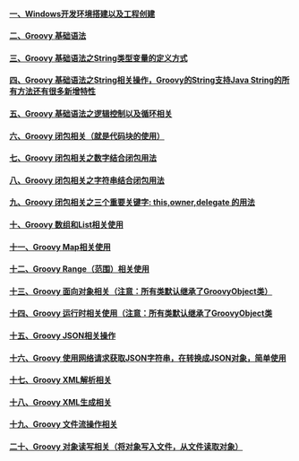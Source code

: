 #### [一、Windows开发环境搭建以及工程创建](https://github.com/firechiang/groovy-test/blob/master/docs/index.md)
#### [二、Groovy 基础语法](https://github.com/firechiang/groovy-test/blob/master/src/com/firechiang/basic_grammar_1/01BasicGrammar.groovy)
#### [三、Groovy 基础语法之String类型变量的定义方式](https://github.com/firechiang/groovy-test/blob/master/src/com/firechiang/basic_grammar_1/02BasicString.groovy)
#### [四、Groovy 基础语法之String相关操作，Groovy的String支持Java String的所有方法还有很多新增特性](https://github.com/firechiang/groovy-test/blob/master/src/com/firechiang/basic_grammar_1/03BasicString.groovy)
#### [五、Groovy 基础语法之逻辑控制以及循环相关](https://github.com/firechiang/groovy-test/blob/master/src/com/firechiang/basic_grammar_1/04LogicalControl.groovy)
#### [六、Groovy 闭包相关（就是代码块的使用）](https://github.com/firechiang/groovy-test/blob/master/src/com/firechiang/basic_grammar_1/05Closure.groovy)
#### [七、Groovy 闭包相关之数字结合闭包用法](https://github.com/firechiang/groovy-test/blob/master/src/com/firechiang/basic_grammar_1/06Closure.groovy)
#### [八、Groovy 闭包相关之字符串结合闭包用法](https://github.com/firechiang/groovy-test/blob/master/src/com/firechiang/basic_grammar_1/07Closure.groovy)
#### [九、Groovy 闭包相关之三个重要关键字: this,owner,delegate 的用法](https://github.com/firechiang/groovy-test/blob/master/src/com/firechiang/basic_grammar_1/08Closure.groovy)
#### [十、Groovy 数组和List相关使用](https://github.com/firechiang/groovy-test/blob/master/src/com/firechiang/basic_grammar_2/DataStructure01.groovy)
#### [十一、Groovy Map相关使用](https://github.com/firechiang/groovy-test/blob/master/src/com/firechiang/basic_grammar_2/DataStructure02.groovy)
#### [十二、Groovy Range（范围）相关使用](https://github.com/firechiang/groovy-test/blob/master/src/com/firechiang/basic_grammar_2/DataStructure03.groovy)
#### [十三、Groovy 面向对象相关（注意：所有类默认继承了GroovyObject类）](https://github.com/firechiang/groovy-test/blob/master/src/com/firechiang/basic_grammar_3/ObjectOriented01.groovy)
#### [十四、Groovy 运行时相关使用（注意：所有类默认继承了GroovyObject类](https://github.com/firechiang/groovy-test/blob/master/src/com/firechiang/basic_grammar_4/Runtime01.groovy)
#### [十五、Groovy JSON相关操作](https://github.com/firechiang/groovy-test/blob/master/src/com/firechiang/basic_grammar_5/JsonObject01.groovy)
#### [十六、Groovy 使用网络请求获取JSON字符串，在转换成JSON对象，简单使用](https://github.com/firechiang/groovy-test/blob/master/src/com/firechiang/basic_grammar_5/JsonObject02.groovy)
#### [十七、Groovy XML解析相关](https://github.com/firechiang/groovy-test/blob/master/src/com/firechiang/basic_grammar_6/XmlObject01.groovy)
#### [十八、Groovy XML生成相关](https://github.com/firechiang/groovy-test/blob/master/src/com/firechiang/basic_grammar_6/XmlObject02.groovy)
#### [十九、Groovy 文件流操作相关](https://github.com/firechiang/groovy-test/blob/master/src/com/firechiang/basic_grammar_7/FileObject01.groovy)
#### [二十、Groovy 对象读写相关（将对象写入文件，从文件读取对象）](https://github.com/firechiang/groovy-test/blob/master/src/com/firechiang/basic_grammar_7/FileObject02.groovy)

